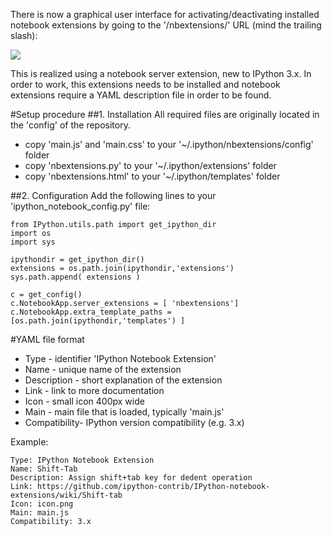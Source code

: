 There is now a graphical user interface for activating/deactivating installed notebook extensions by going to the '/nbextensions/' URL (mind the trailing slash):

![](https://github.com/ipython-contrib/IPython-notebook-extensions/raw/master/wiki-images/notebook-configuration.png)

This is realized using a notebook server extension, new to IPython 3.x. 
In order to work, this extensions needs to be installed and notebook extensions require a YAML description file in order to be found.

#Setup procedure
##1. Installation
All required files are originally located in the 'config' of the repository.
 * copy 'main.js' and 'main.css' to your '~/.ipython/nbextensions/config' folder
 * copy 'nbextensions.py' to your '~/.ipython/extensions' folder
 * copy 'nbextensions.html' to your '~/.ipython/templates' folder

##2. Configuration
Add the following lines to your 'ipython_notebook_config.py' file:
```
from IPython.utils.path import get_ipython_dir
import os
import sys

ipythondir = get_ipython_dir()
extensions = os.path.join(ipythondir,'extensions') 
sys.path.append( extensions )

c = get_config()
c.NotebookApp.server_extensions = [ 'nbextensions']
c.NotebookApp.extra_template_paths = [os.path.join(ipythondir,'templates') ]
```

#YAML file format
* Type         - identifier 'IPython Notebook Extension'
* Name         - unique name of the extension
* Description  - short explanation of the extension
* Link         - link to more documentation
* Icon         - small icon 400px wide
* Main         - main file that is loaded, typically 'main.js'
* Compatibility- IPython version compatibility (e.g. 3.x)

Example:
```
Type: IPython Notebook Extension
Name: Shift-Tab
Description: Assign shift+tab key for dedent operation
Link: https://github.com/ipython-contrib/IPython-notebook-extensions/wiki/Shift-tab
Icon: icon.png
Main: main.js
Compatibility: 3.x 
```

